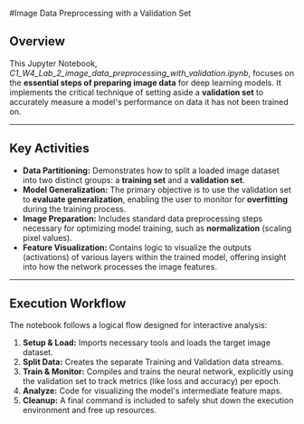 #Image Data Preprocessing with a Validation Set

## **Overview**

This Jupyter Notebook, *C1\_W4\_Lab\_2\_image\_data\_preprocessing\_with\_validation.ipynb*, focuses on the **essential steps of preparing image data** for deep learning models. It implements the critical technique of setting aside a **validation set** to accurately measure a model's performance on data it has not been trained on.

---

## **Key Activities**

* **Data Partitioning:** Demonstrates how to split a loaded image dataset into two distinct groups: a **training set** and a **validation set**.
* **Model Generalization:** The primary objective is to use the validation set to **evaluate generalization**, enabling the user to monitor for **overfitting** during the training process.
* **Image Preparation:** Includes standard data preprocessing steps necessary for optimizing model training, such as **normalization** (scaling pixel values).
* **Feature Visualization:** Contains logic to visualize the outputs (activations) of various layers within the trained model, offering insight into how the network processes the image features.

---

## **Execution Workflow**

The notebook follows a logical flow designed for interactive analysis:

1.  **Setup & Load:** Imports necessary tools and loads the target image dataset.
2.  **Split Data:** Creates the separate Training and Validation data streams.
3.  **Train & Monitor:** Compiles and trains the neural network, explicitly using the validation set to track metrics (like loss and accuracy) per epoch.
4.  **Analyze:** Code for visualizing the model's intermediate feature maps.
5.  **Cleanup:** A final command is included to safely shut down the execution environment and free up resources.
